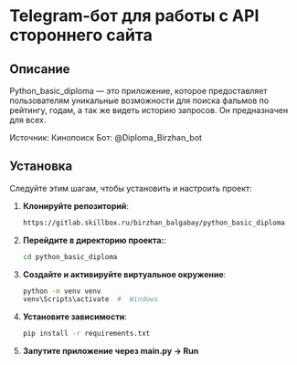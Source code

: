 # Telegram-бот для работы с API стороннего сайта

## Описание

Python_basic_diploma — это приложение, которое предоставляет пользователям уникальные возможности для 
поиска фальмов по рейтингу, годам, а так же видеть историю запросов. Он предназначен для всех.

Источник: Кинопоиск
Бот: @Diploma_Birzhan_bot

## Установка

Следуйте этим шагам, чтобы установить и настроить проект:

1. **Клонируйте репозиторий**:

   ```bash
   https://gitlab.skillbox.ru/birzhan_balgabay/python_basic_diploma

2. **Перейдите в директорию проекта:**:
   ```bash
   cd python_basic_diploma
   
3. **Создайте и активируйте виртуальное окружение**:
   ```bash
   python -m venv venv
   venv\Scripts\activate  #  Windows

4. **Установите зависимости**:
   ```bash
   pip install -r requirements.txt
   
5. **Запутите приложение через main.py -> Run**